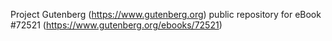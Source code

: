 Project Gutenberg (https://www.gutenberg.org) public repository
for eBook #72521 (https://www.gutenberg.org/ebooks/72521)
